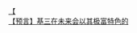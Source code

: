 [【](http://tieba.baidu.com/p/2211860135?see_lz=1&pn=)   
[【预言】基三在未来会以其极富特色的](http://tieba.baidu.com/p/2210570091?see_lz=1&pn=)   
